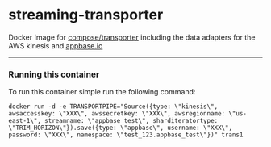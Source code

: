 # streaming-transporter

Docker Image for [compose/transporter](https://github.com/compose/transporter) including the data adapters for the AWS kinesis and [appbase.io](https://appbase.io/)

***

### Running this container

To run this container simple run the following command:

```
docker run -d -e TRANSPORTPIPE="Source({type: \"kinesis\", awsaccesskey: \"XXX\", awssecretkey: \"XXX\", awsregionname: \"us-east-1\", streamname: \"appbase_test\", sharditeratortype: \"TRIM_HORIZON\"}).save({type: \"appbase\", username: \"XXX\", password: \"XXX\", namespace: \"test_123.appbase_test\"})" trans1
```
